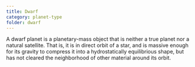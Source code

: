 ```yaml
---
title: Dwarf
category: planet-type
folder: dwarf
---
```


A dwarf planet is a planetary-mass object that is neither a true planet nor a natural satellite. That is, it is in direct orbit of a star, and is massive enough for its gravity to compress it into a hydrostatically equilibrious shape, but has not cleared the neighborhood of other material around its orbit.